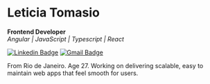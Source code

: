 # Leticia Tomasio
**Frontend Developer**\
*Angular | JavaScript | Typescript | React*

[![Linkedin Badge](https://img.shields.io/badge/-Leticia%20Tomasio-57aae8?style=flat-square&logo=Linkedin&logoColor=white&link=https://www.linkedin.com/in/leticiatomasio/)](https://www.linkedin.com/in/leticiatomasio/) 
[![Gmail Badge](https://img.shields.io/badge/-leticiatomasio@gmail.com-57aae8?style=flat-square&logo=Gmail&logoColor=white&link=mailto:leticiatomasio@gmail.com)](mailto:leticiatomasio@gmail.com)

From Rio de Janeiro. Age 27. Working on delivering scalable, easy to maintain web apps that feel smooth for users.
